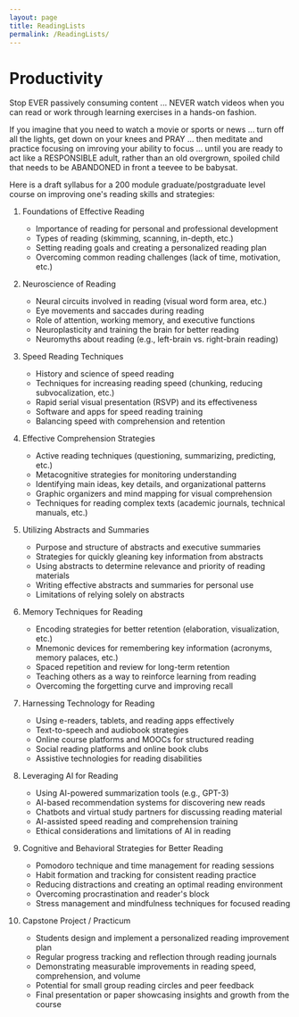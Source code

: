 ```yaml
---
layout: page
title: ReadingLists
permalink: /ReadingLists/
---
```



# Productivity

Stop EVER passively consuming content ... NEVER watch videos when you can read or work through learning exercises in a hands-on fashion.

If you imagine that you need to watch a movie or sports or news ... turn off all the lights, get down on your knees and PRAY ... then meditate and practice focusing on imroving your ability to focus ... until you are ready to act like a RESPONSIBLE adult, rather than an old overgrown, spoiled child that needs to be ABANDONED in front a teevee to be babysat.

Here is a draft syllabus for a 200 module graduate/postgraduate level course on improving one's reading skills and strategies:

1. Foundations of Effective Reading

   - Importance of reading for personal and professional development
   - Types of reading (skimming, scanning, in-depth, etc.)
   - Setting reading goals and creating a personalized reading plan
   - Overcoming common reading challenges (lack of time, motivation, etc.)

2. Neuroscience of Reading

   - Neural circuits involved in reading (visual word form area, etc.)
   - Eye movements and saccades during reading
   - Role of attention, working memory, and executive functions
   - Neuroplasticity and training the brain for better reading
   - Neuromyths about reading (e.g., left-brain vs. right-brain reading)

3. Speed Reading Techniques

   - History and science of speed reading
   - Techniques for increasing reading speed (chunking, reducing subvocalization, etc.)
   - Rapid serial visual presentation (RSVP) and its effectiveness
   - Software and apps for speed reading training
   - Balancing speed with comprehension and retention

4. Effective Comprehension Strategies

   - Active reading techniques (questioning, summarizing, predicting, etc.)
   - Metacognitive strategies for monitoring understanding
   - Identifying main ideas, key details, and organizational patterns
   - Graphic organizers and mind mapping for visual comprehension
   - Techniques for reading complex texts (academic journals, technical manuals, etc.)

5. Utilizing Abstracts and Summaries

   - Purpose and structure of abstracts and executive summaries
   - Strategies for quickly gleaning key information from abstracts
   - Using abstracts to determine relevance and priority of reading materials
   - Writing effective abstracts and summaries for personal use
   - Limitations of relying solely on abstracts

6. Memory Techniques for Reading

   - Encoding strategies for better retention (elaboration, visualization, etc.)
   - Mnemonic devices for remembering key information (acronyms, memory palaces, etc.)
   - Spaced repetition and review for long-term retention
   - Teaching others as a way to reinforce learning from reading
   - Overcoming the forgetting curve and improving recall

7. Harnessing Technology for Reading

   - Using e-readers, tablets, and reading apps effectively
   - Text-to-speech and audiobook strategies
   - Online course platforms and MOOCs for structured reading
   - Social reading platforms and online book clubs
   - Assistive technologies for reading disabilities

8. Leveraging AI for Reading

   - Using AI-powered summarization tools (e.g., GPT-3)
   - AI-based recommendation systems for discovering new reads
   - Chatbots and virtual study partners for discussing reading material
   - AI-assisted speed reading and comprehension training
   - Ethical considerations and limitations of AI in reading

9. Cognitive and Behavioral Strategies for Better Reading

   - Pomodoro technique and time management for reading sessions
   - Habit formation and tracking for consistent reading practice
   - Reducing distractions and creating an optimal reading environment
   - Overcoming procrastination and reader's block
   - Stress management and mindfulness techniques for focused reading

10. Capstone Project / Practicum

    - Students design and implement a personalized reading improvement plan
    - Regular progress tracking and reflection through reading journals
    - Demonstrating measurable improvements in reading speed, comprehension, and volume
    - Potential for small group reading circles and peer feedback
    - Final presentation or paper showcasing insights and growth from the course